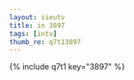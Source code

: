 ```yaml
--- 
layout: sieutv
title: in 3897
tags: [intv]
thumb_re: q7t13897
---
```

{% include q7t1 key="3897" %} 
